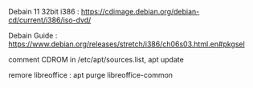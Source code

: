 Debain 11 32bit i386 : https://cdimage.debian.org/debian-cd/current/i386/iso-dvd/  

Debain Guide : https://www.debian.org/releases/stretch/i386/ch06s03.html.en#pkgsel  

comment CDROM in /etc/apt/sources.list, apt update  

remore libreoffice : apt purge libreoffice-common  

